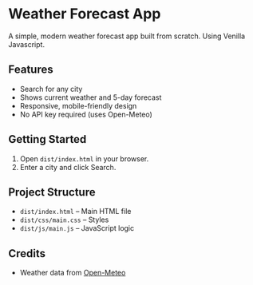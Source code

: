 # Weather Forecast App

A simple, modern weather forecast app built from scratch. Using Venilla Javascript.

## Features
- Search for any city
- Shows current weather and 5-day forecast
- Responsive, mobile-friendly design
- No API key required (uses Open-Meteo)

## Getting Started
1. Open `dist/index.html` in your browser.
2. Enter a city and click Search.

## Project Structure
- `dist/index.html` – Main HTML file
- `dist/css/main.css` – Styles
- `dist/js/main.js` – JavaScript logic

## Credits
- Weather data from [Open-Meteo](https://open-meteo.com/) 
